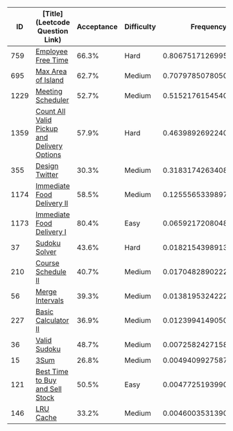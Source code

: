 |ID|[Title](Leetcode Question Link)|Acceptance|Difficulty|Frequency|
|----|-----|----|---|---|
|759|[Employee Free Time]( https://leetcode.com/problems/employee-free-time)|66.3%|Hard|0.8067517126995383|
|695|[Max Area of Island]( https://leetcode.com/problems/max-area-of-island)|62.7%|Medium|0.7079785078050851|
|1229|[Meeting Scheduler]( https://leetcode.com/problems/meeting-scheduler)|52.7%|Medium|0.5152176154540078|
|1359|[Count All Valid Pickup and Delivery Options]( https://leetcode.com/problems/count-all-valid-pickup-and-delivery-options)|57.9%|Hard|0.4639892692240469|
|355|[Design Twitter]( https://leetcode.com/problems/design-twitter)|30.3%|Medium|0.3183174263408411|
|1174|[Immediate Food Delivery II]( https://leetcode.com/problems/immediate-food-delivery-ii)|58.5%|Medium|0.12555653398976382|
|1173|[Immediate Food Delivery I]( https://leetcode.com/problems/immediate-food-delivery-i)|80.4%|Easy|0.06592172080482424|
|37|[Sudoku Solver]( https://leetcode.com/problems/sudoku-solver)|43.6%|Hard|0.01821543989134118|
|210|[Course Schedule II]( https://leetcode.com/problems/course-schedule-ii)|40.7%|Medium|0.01704828902223426|
|56|[Merge Intervals]( https://leetcode.com/problems/merge-intervals)|39.3%|Medium|0.013819532422258866|
|227|[Basic Calculator II]( https://leetcode.com/problems/basic-calculator-ii)|36.9%|Medium|0.01239941490503826|
|36|[Valid Sudoku]( https://leetcode.com/problems/valid-sudoku)|48.7%|Medium|0.007258242715805398|
|15|[3Sum]( https://leetcode.com/problems/3sum)|26.8%|Medium|0.004940992758742591|
|121|[Best Time to Buy and Sell Stock]( https://leetcode.com/problems/best-time-to-buy-and-sell-stock)|50.5%|Easy|0.0047725193990346675|
|146|[LRU Cache]( https://leetcode.com/problems/lru-cache)|33.2%|Medium|0.004600353139061353|
